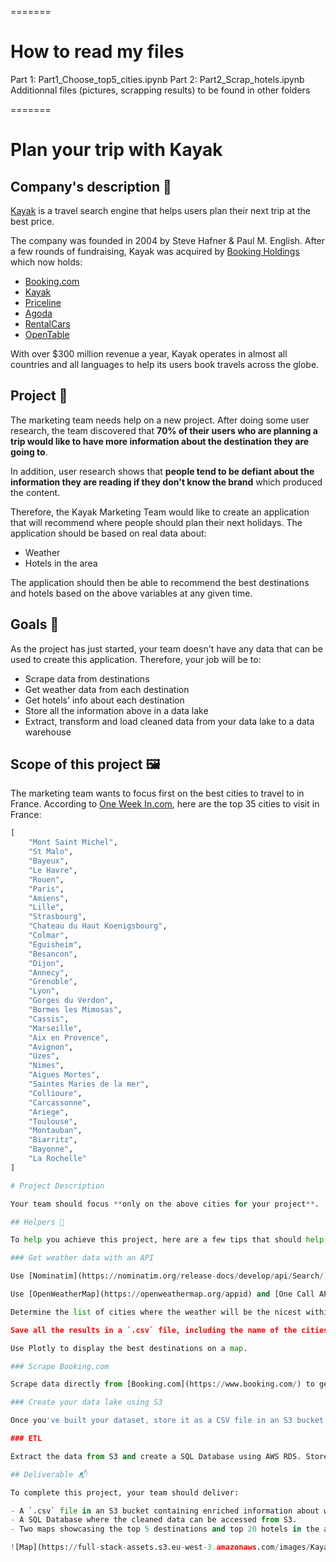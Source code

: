 =======

# How to read my files

Part 1: Part1_Choose_top5_cities.ipynb
Part 2: Part2_Scrap_hotels.ipynb
Additionnal files (pictures, scrapping results) to be found in other folders

=======

# Plan your trip with Kayak

## Company's description 📇

[Kayak](https://www.kayak.com) is a travel search engine that helps users plan their next trip at the best price.

The company was founded in 2004 by Steve Hafner & Paul M. English. After a few rounds of fundraising, Kayak was acquired by [Booking Holdings](https://www.bookingholdings.com/) which now holds:

* [Booking.com](https://booking.com)
* [Kayak](https://kayak.com)
* [Priceline](https://www.priceline.com/)
* [Agoda](https://www.agoda.com/)
* [RentalCars](https://Rentalcars.com/)
* [OpenTable](https://www.opentable.com/)

With over $300 million revenue a year, Kayak operates in almost all countries and all languages to help its users book travels across the globe.

## Project 🚧

The marketing team needs help on a new project. After doing some user research, the team discovered that **70% of their users who are planning a trip would like to have more information about the destination they are going to**.

In addition, user research shows that **people tend to be defiant about the information they are reading if they don't know the brand** which produced the content.

Therefore, the Kayak Marketing Team would like to create an application that will recommend where people should plan their next holidays. The application should be based on real data about:

* Weather
* Hotels in the area

The application should then be able to recommend the best destinations and hotels based on the above variables at any given time.

## Goals 🎯

As the project has just started, your team doesn't have any data that can be used to create this application. Therefore, your job will be to:

* Scrape data from destinations
* Get weather data from each destination
* Get hotels' info about each destination
* Store all the information above in a data lake
* Extract, transform and load cleaned data from your data lake to a data warehouse

## Scope of this project 🖼️

The marketing team wants to focus first on the best cities to travel to in France. According to [One Week In.com](https://one-week-in.com/35-cities-to-visit-in-france/), here are the top 35 cities to visit in France:

```python
[
    "Mont Saint Michel",
    "St Malo",
    "Bayeux",
    "Le Havre",
    "Rouen",
    "Paris",
    "Amiens",
    "Lille",
    "Strasbourg",
    "Chateau du Haut Koenigsbourg",
    "Colmar",
    "Eguisheim",
    "Besancon",
    "Dijon",
    "Annecy",
    "Grenoble",
    "Lyon",
    "Gorges du Verdon",
    "Bormes les Mimosas",
    "Cassis",
    "Marseille",
    "Aix en Provence",
    "Avignon",
    "Uzes",
    "Nimes",
    "Aigues Mortes",
    "Saintes Maries de la mer",
    "Collioure",
    "Carcassonne",
    "Ariege",
    "Toulouse",
    "Montauban",
    "Biarritz",
    "Bayonne",
    "La Rochelle"
]

# Project Description

Your team should focus **only on the above cities for your project**.

## Helpers 🦮

To help you achieve this project, here are a few tips that should help you.

### Get weather data with an API

Use [Nominatim](https://nominatim.org/release-docs/develop/api/Search/) to get the GPS coordinates of all the cities (no subscription required).

Use [OpenWeatherMap](https://openweathermap.org/appid) and [One Call API](https://openweathermap.org/api/one-call-api) to get weather information for the 35 cities and put it in a DataFrame.

Determine the list of cities where the weather will be the nicest within the next 7 days. For example, you can use the values of `daily.pop` and `daily.rain` to compute the expected volume of rain within the next 7 days. But it's only an example, and you can have different opinions on what a nice weather would be like. Maybe the most important criterion for you is the temperature or humidity, so feel free to change the rules!

Save all the results in a `.csv` file, including the name of the cities and a unique identifier for each city.

Use Plotly to display the best destinations on a map.

### Scrape Booking.com

Scrape data directly from [Booking.com](https://www.booking.com/) to get hotel information such as name, URL, coordinates, user scores, and hotel descriptions.

### Create your data lake using S3

Once you've built your dataset, store it as a CSV file in an S3 bucket.

### ETL

Extract the data from S3 and create a SQL Database using AWS RDS. Store the data in the database for further analysis.

## Deliverable 📬

To complete this project, your team should deliver:

- A `.csv` file in an S3 bucket containing enriched information about weather and hotels for each French city.
- A SQL Database where the cleaned data can be accessed from S3.
- Two maps showcasing the top 5 destinations and top 20 hotels in the area. You can use Plotly or any other library to create the maps.

![Map](https://full-stack-assets.s3.eu-west-3.amazonaws.com/images/Kayak_best_destination_project.png)
